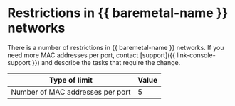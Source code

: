 # Restrictions in {{ baremetal-name }} networks

There is a number of restrictions in {{ baremetal-name }} networks. If you need more MAC addresses per port, contact [support]({{ link-console-support }}) and describe the tasks that require the change.

Type of limit | Value
--- | ---
Number of MAC addresses per port | 5